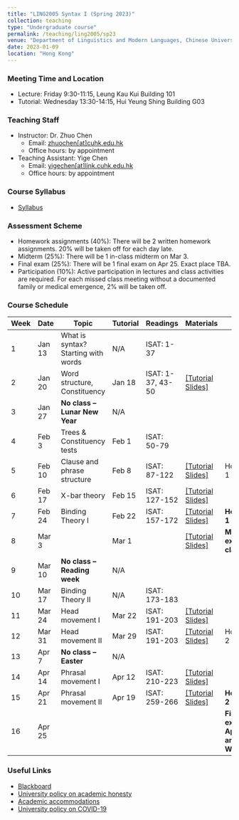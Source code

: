 ```yaml
---
title: "LING2005 Syntax I (Spring 2023)"
collection: teaching
type: "Undergraduate course"
permalink: /teaching/ling2005/sp23
venue: "Department of Linguistics and Modern Languages, Chinese University of Hong Kong"
date: 2023-01-09
location: "Hong Kong"
---
```


### Meeting Time and Location
* Lecture: Friday 9:30-11:15, Leung Kau Kui Building 101
* Tutorial: Wednesday 13:30-14:15, Hui Yeung Shing Building G03

### Teaching Staff 
* Instructor: Dr. Zhuo Chen
  * Email: [zhuochen\[at\]cuhk.edu.hk](mailto:zhuochen@cuhk.edu.hk) 
  * Office hours: by appointment 
* Teaching Assistant: Yige Chen
  * Email: [yigechen\[at\]link.cuhk.edu.hk](mailto:yigechen@link.cuhk.edu.hk) 
  * Office hours: by appointment  

### Course Syllabus 
* [Syllabus](https://github.com/lukeyigechen/lukeyigechen.github.io/raw/master/files/sp23/Ling2005_Syntax%20I_2nd%20term%2022-23.pdf)

### Assessment Scheme
* Homework assignments (40%): There will be 2 written homework assignments. 20% will be taken off for each day late.
* Midterm (25%): There will be 1 in-class midterm on Mar 3.
* Final exam (25%): There will be 1 final exam on Apr 25. Exact place TBA. 
* Participation (10%): Active participation in lectures and class activities are required. For each missed class meeting without a documented family or medical emergence, 2% will be taken off. 

### Course Schedule

| **Week** | **Date** | **Topic** | **Tutorial** | **Readings** | **Materials** | **Events** |
|----------|----------|-----------|--------------|--------------|---------------|------------|
| 1 | Jan 13 | What is syntax? Starting with words | N/A | ISAT: 1-37 |  |  |
| 2 | Jan 20 | Word structure, Constituency | Jan 18 | ISAT: 1-37, 43-50 | [\[Tutorial Slides\]](https://github.com/lukeyigechen/lukeyigechen.github.io/raw/master/files/sp23/ling2005_w2_tut_slide.pdf) |  |
| 3 | Jan 27 | **No class – Lunar New Year** | N/A |  |  |  |
| 4 | Feb 3 | Trees & Constituency tests | Feb 1 | ISAT: 50-79 |  |  |
| 5 | Feb 10 | Clause and phrase structure | Feb 8 | ISAT: 87-122 | [\[Tutorial Slides\]](https://github.com/lukeyigechen/lukeyigechen.github.io/raw/master/files/sp23/ling2005_w5_tut_slide.pdf) | Homework 1 out |
| 6 | Feb 17 | X-bar theory | Feb 15 | ISAT: 127-152 | [\[Tutorial Slides\]](https://github.com/lukeyigechen/lukeyigechen.github.io/raw/master/files/sp23/ling2005_w6_tut_slide.pdf) |  |
| 7 | Feb 24 | Binding Theory I | Feb 22 | ISAT: 157-172 | [\[Tutorial Slides\]](https://github.com/lukeyigechen/lukeyigechen.github.io/raw/master/files/sp23/ling2005_w7_tut_slide.pdf) | **Homework 1 due** |
| 8 | Mar 3 |  | Mar 1 |  | [\[Tutorial Slides\]](https://github.com/lukeyigechen/lukeyigechen.github.io/raw/master/files/sp23/ling2005_w8_tut_slide.pdf) | **Midterm exam: in class** |
| 9 | Mar 10 | **No class – Reading week** | N/A |  |  |  |
| 10 | Mar 17 | Binding Theory II | N/A | ISAT: 173-183 |  |  |
| 11 | Mar 24 | Head movement I | Mar 22 | ISAT: 191-203 | [\[Tutorial Slides\]](https://github.com/lukeyigechen/lukeyigechen.github.io/raw/master/files/sp23/ling2005_w11_tut_slide.pdf) |  |
| 12 | Mar 31 | Head movement II | Mar 29 | ISAT: 191-203 | [\[Tutorial Slides\]](https://github.com/lukeyigechen/lukeyigechen.github.io/raw/master/files/sp23/ling2005_w12_tut_slide.pdf) | Homework 2 out |
| 13 | Apr 7 | **No class – Easter** | N/A |  |  |  |
| 14 | Apr 14 | Phrasal movement I | Apr 12 | ISAT: 210-223 | [\[Tutorial Slides\]](https://github.com/lukeyigechen/lukeyigechen.github.io/raw/master/files/sp23/ling2005_w14_tut_slide.pdf) |  |
| 15 | Apr 21 | Phrasal movement II | Apr 19 | ISAT: 259-266 | [\[Tutorial Slides\]](https://github.com/lukeyigechen/lukeyigechen.github.io/raw/master/files/sp23/ling2005_w15_tut_slide.pdf) | **Homework 2 due** |
| 16 | Apr 25 |  | |  |  | **Final exam: Tue, Apr 25, 10 am - 12, WMY 505** |

### Useful Links
* [Blackboard](https://blackboard.cuhk.edu.hk/ultra/courses/_171592_1/cl/outline)
* [University policy on academic honesty](https://www.cuhk.edu.hk/policy/academichonesty/)
* [Academic accommodations](https://www2.osa.cuhk.edu.hk/sens/en-GB/)
* [University policy on COVID-19](https://againstcovid19.cuhk.edu.hk/students/)
